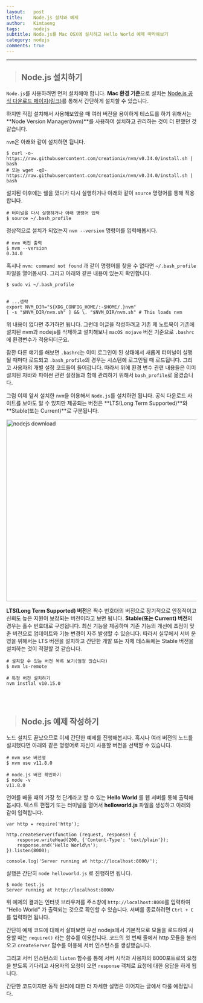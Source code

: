 ```yaml
---
layout:   post
title:    Node.js 설치와 예제
author:   Kimtaeng
tags: 	  nodejs 
subtitle: Node.js를 Mac OSX에 설치하고 Hello World 예제 따라해보기
category: nodejs
comments: true
---
```


<hr/>

> ## Node.js 설치하기

```Node.js```를 사용하려면 먼저 설치해야 합니다.
**Mac 환경 기준**으로 설치는 <a href="https://nodejs.org/ko/" target="_blank">Node.js 공식 다운로드 페이지(링크)</a>를 통해서
간단하게 설치할 수 있습니다.

하지만 직접 설치해서 사용해보았을 때 여러 버전을 용이하게 테스트를 하기 위해서는 **Node Version Manager(nvm)**를
사용하여 설치하고 관리하는 것이 더 편했던 것 같습니다.

```nvm```은 아래와 같이 설치하면 됩니다.

<pre class="line-numbers"><code class="language-bash" data-start="1">$ curl -o- https://raw.githubusercontent.com/creationix/nvm/v0.34.0/install.sh | bash
# 또는 wget -qO- https://raw.githubusercontent.com/creationix/nvm/v0.34.0/install.sh | bash
</code></pre>

설치된 이후에는 쉘을 껐다가 다시 실행하거나 아래와 같이 ```source``` 명령어를 통해 적용합니다.
<pre class="line-numbers"><code class="language-bash" data-start="1"># 터미널을 다시 실행하거나 아래 명령어 입력
$ source ~/.bash_profile
</code></pre>

정상적으로 설치가 되었는지 ```nvm --version``` 명령어를 입력해봅시다.
<pre class="line-numbers"><code class="language-bash" data-start="1"># nvm 버전 출력
$ nvm --version
0.34.0
</code></pre>

혹시나 ```nvm: command not found``` 과 같이 명령어를 찾을 수 없다면 ```~/.bash_profile``` 파일을 열어봅시다.
그리고 아래와 같은 내용이 있는지 확인합니다.

<pre class="line-numbers"><code class="language-bash" data-start="1">$ sudo vi ~/.bash_profile


# ...생략
export NVM_DIR="${XDG_CONFIG_HOME/:-$HOME/.}nvm"
[ -s "$NVM_DIR/nvm.sh" ] && \. "$NVM_DIR/nvm.sh" # This loads nvm
</code></pre>

위 내용이 없다면 추가하면 됩니다. 그런데 이글을 작성하려고 기존 제 노트북이 기존에 설치된 nvm과 nodejs를 삭제하고 설치해보니
```macOS mojave``` 버전 기준으로 ```.bashrc```에 환경변수가 적용되더군요.

잠깐 다른 얘기를 해보면 ```.bashrc```는 이미 로그인이 된 상태에서 새롭게 터미널이 실행될 때마다 로드되고
```.bash_profile```의 경우는 시스템에 로그인될 때 로드됩니다. 그리고 사용자의 개별 설정 코드들이 들어갑니다.
따라서 위에 환경 변수 관련 내용들은 이미 설치된 자바와 파이썬 관련 설정들과 함께 관리하기 위해서 ```bash_profile```로 옮겼습니다. 

그럼 이제 앞서 설치한 ```nvm```을 이용해서 ```Node.js```를 설치하면 됩니다.
공식 다운로드 사이트를 보아도 알 수 있지만 제공되는 버전은 **LTS(Long Term Supported)**와 **Stable(또는 Current)**로 구분됩니다.

<img class="post_image" src="{{ site.baseurl }}/img/post/2019-01-02-nodejs-install-osx-1.png" width="600" height="480" alt="nodejs download"/>

**LTS(Long Term Supported) 버전**은 짝수 번호대의 버전으로 장기적으로 안정적이고 신뢰도 높은 지원이 보장되는 버전이라고 보면 됩니다.
**Stable(또는 Current) 버전**의 경우는 홀수 번호대로 구성됩니다. 최신 기능을 제공하며 기존 기능의 개선에 초점이 맞춘 버전으로
업데이트와 기능 변경이 자주 발생할 수 있습니다. 따라서 실무에서 서버 운영을 위해서는 LTS 버전을 설치하고 간단한 개발 또는 
자체 테스트에는 Stable 버전을 설치하는 것이 적절할 것 같습니다.

<pre class="line-numbers"><code class="language-bash" data-start="1"># 설치할 수 있는 버전 목록 보기(엄청 많습니다)
$ nvm ls-remote

# 특정 버전 설치하기
nvm instlal v10.15.0
</code></pre>

<br/><br/>

> ## Node.js 예제 작성하기

노드 설치도 끝났으므로 이제 간단한 예제를 진행해봅시다. 혹시나 여러 버전의 노드를 설치했다면
아래와 같은 명령어로 자신이 사용할 버전을 선택할 수 있습니다.

<pre class="line-numbers"><code class="language-bash" data-start="1"># nvm use 버전명
$ nvm use v11.8.0

# node.js 버전 확인하기
$ node -v
v11.8.0
</code></pre>

언어를 배울 때의 가장 첫 단계라고 할 수 있는 **Hello World** 를 웹 서버를 통해 출력해봅시다.
텍스트 편집기 또는 터미널을 열어서 **helloworld.js** 파일을 생성하고 아래와 같이 입력합니다.

<pre class="line-numbers"><code class="language-javascript" data-start="1">var http = require('http');

http.createServer(function (request, response) {
    response.writeHead(200, {'Content-Type': 'text/plain'});
    response.end('Hello World\n');
}).listen(8000);

console.log('Server running at http://localhost:8000/');
</code></pre>

실행은 간단히 ```node helloworld.js``` 로 진행하면 됩니다.
<pre class="line-numbers"><code class="language-bash" data-start="1">$ node test.js 
Server running at http://localhost:8000/
</code></pre>

위 예제의 결과는 인터넷 브라우저를 주소창에 ```http://localhost:8000```를 입력하여 "Hello World" 가 출력되는 것으로
확인할 수 있습니다. 서버를 종료하려면 ```Ctrl + C``` 를 입력하면 됩니다.

간단히 예제 코드에 대해서 살펴보면 우선 nodejs에서 기본적으로 모듈을 로드하여 사용할 때는 ```require()``` 라는 함수를 이용합니다.
코드의 첫 번째 줄에서 http 모듈을 불러오고 ```createServer``` 함수를 이용해 서버 인스턴스를 생성했습니다.

그리고 서버 인스턴스의 ```listen``` 함수를 통해 서버 시작과 사용자의 8000포트로의 요청을 받도록 기다리고
사용자의 요청이 오면 ```response``` 객체로 요청에 대한 응답을 하게 됩니다.

간단한 코드이지만 동작 원리에 대한 더 자세한 설명은 이어지는 글에서 다룰 예정입니다.